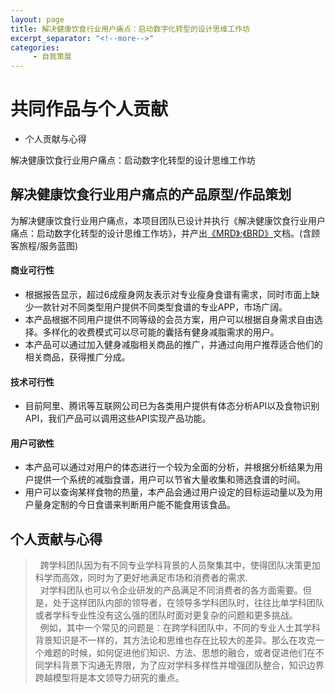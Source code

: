 ```yaml
---
layout: page
title: 解决健康饮食行业用户痛点：启动数字化转型的设计思维工作坊 
excerpt_separator: "<!--more-->"
categories:
     - 自我策展
---
```


# 共同作品与个人贡献
<!--more-->
* 个人贡献与心得 

解决健康饮食行业用户痛点：启动数字化转型的设计思维工作坊 

## 解决健康饮食行业用户痛点的产品原型/作品策划

为解决健康饮食行业用户痛点，本项目团队已设计并执行《解决健康饮食行业用户痛点：启动数字化转型的设计思维工作坊》，并产出[《MRD》](https://gitee.com/timem00n/self-curation-1/raw/master/imgae/MRD.png);[《BRD》](https://gitee.com/timem00n/self-curation-1/raw/master/imgae/BRD.png)文档。(含顾客旅程/服务蓝图)



#### 商业可行性
- 根据报告显示，超过6成瘦身网友表示对专业瘦身食谱有需求，同时市面上缺少一款针对不同类型用户提供不同类型食谱的专业APP，市场广阔。
- 本产品根据不同用户提供不同等级的会员方案，用户可以根据自身需求自由选择。多样化的收费模式可以尽可能的囊括有健身减脂需求的用户。
- 本产品可以通过加入健身减脂相关商品的推广，并通过向用户推荐适合他们的相关商品，获得推广分成。

#### 技术可行性
- 目前阿里、腾讯等互联网公司已为各类用户提供有体态分析API以及食物识别API，我们产品可以调用这些API实现产品功能。

#### 用户可欲性
- 本产品可以通过对用户的体态进行一个较为全面的分析，并根据分析结果为用户提供一个系统的减脂食谱，用户可以节省大量收集和筛选食谱的时间。
- 用户可以查询某样食物的热量，本产品会通过用户设定的目标运动量以及为用户量身定制的今日食谱来判断用户能不能食用该食品。

## 个人贡献与心得

> &nbsp;&nbsp;跨学科团队因为有不同专业学科背景的人员聚集其中，使得团队决策更加科学而高效，同时为了更好地满足市场和消费者的需求.  
&nbsp;&nbsp;对学科团队也可以令企业研发的产品满足不同消费者的各方面需要。但是，处于这样团队内部的领导者，在领导多学科团队时，往往比单学科团队或者学科专业性没有这么强的团队时面对更复杂的问题和更多挑战。  
&nbsp;&nbsp;例如，其中一个常见的问题是：在跨学科团队中，不同的专业人士其学科背景知识是不一样的，其方法论和思维也存在比较大的差异。那么在攻克一个难题的时候，如何促进他们知识、方法、思想的融合，或者促进他们在不同学科背景下沟通无界限，为了应对学科多样性并增强团队整合，知识边界跨越模型将是本文领导力研究的重点。
